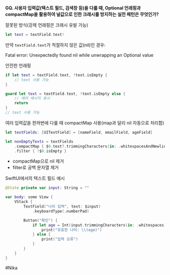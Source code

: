 **GQ. 사용자 입력값(텍스트 필드, 검색창 등)을 다룰 때, Optional 언래핑과 compactMap을 활용하여 널값으로 인한 크래시를 방지하는 실전 패턴은 무엇인가?**


잘못된 방식(강제 언래핑은 크래시 유발 가능)

```swift
let text = textField.text!
```

만약 `textField.text`가 적절하지 않은 값(nil)인 경우:

Fatal error: Unexpectedly found nil while unwrapping an Optional value

안전한 언래핑

```swift
if let text = textField.text, !text.isEmpty {
    // text 사용 가능
}
```

```swift
guard let text = textField.text, !text.isEmpty else {
    // 에러 메시지 표시
    return
}
// text 사용 가능
```

여러 입력값을 한꺼번에 다룰 때 compactMap 사용(map과 달리 nil 자동으로 처리함)

```swift
let textFields: [UITextField] = [nameField, emailField, ageField]

let nonEmptyTexts = textFields
    .compactMap { $0.text?.trimmingCharacters(in: .whitespacesAndNewlines) }
    .filter { !$0.isEmpty }
```

- compactMap으로 nil 제거
- filter로 공백 문자열 제거

SwiftUI에서의 텍스트 필드 예시

```swift
@State private var input: String = ""

var body: some View {
    VStack {
        TextField("나이 입력", text: $input)
            .keyboardType(.numberPad)

        Button("확인") {
            if let age = Int(input.trimmingCharacters(in: .whitespaces)), age > 0 {
                print("유효한 나이: \\(age)")
            } else {
                print("입력 오류")
            }
        }
    }
}
```

#Nika 
